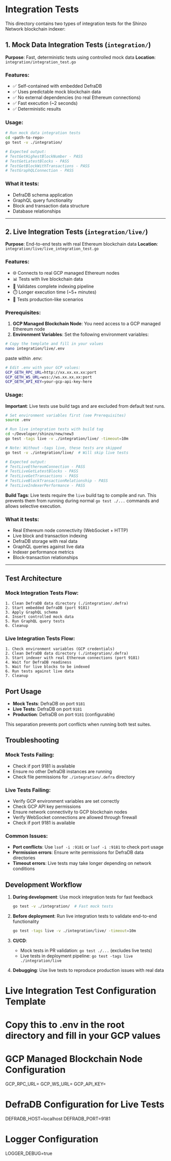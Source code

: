 # Integration Tests

This directory contains two types of integration tests for the Shinzo Network blockchain indexer:

## 1. Mock Data Integration Tests (`integration/`)

**Purpose**: Fast, deterministic tests using controlled mock data
**Location**: `integration/integration_test.go`

### Features:
- ✅ Self-contained with embedded DefraDB
- ✅ Uses predictable mock blockchain data
- ✅ No external dependencies (no real Ethereum connections)
- ✅ Fast execution (~2 seconds)
- ✅ Deterministic results

### Usage:
```bash
# Run mock data integration tests
cd <path-to-repo>
go test -v ./integration/

# Expected output:
# TestGetHighestBlockNumber - PASS
# TestGetLatestBlocks - PASS  
# TestGetBlockWithTransactions - PASS
# TestGraphQLConnection - PASS
```

### What it tests:
- DefraDB schema application
- GraphQL query functionality
- Block and transaction data structure
- Database relationships

---

## 2. Live Integration Tests (`integration/live/`)

**Purpose**: End-to-end tests with real Ethereum blockchain data
**Location**: `integration/live/live_integration_test.go`

### Features:
- 🌐 Connects to real GCP managed Ethereum nodes
- 📊 Tests with live blockchain data
- 🔄 Validates complete indexing pipeline
- ⏱️ Longer execution time (~5+ minutes)
- 🎯 Tests production-like scenarios

### Prerequisites:
1. **GCP Managed Blockchain Node**: You need access to a GCP managed Ethereum node
2. **Environment Variables**: Set the following environment variables:

```bash
# Copy the template and fill in your values
nano integration/live/.env
```

paste within .env:
```bash
# Edit .env with your GCP values:
GCP_GETH_RPC_URL=http://xx.xx.xx.xx:port
GCP_GETH_WS_URL=wss://ws.xx.xx.xx:port  
GCP_GETH_API_KEY=your-gcp-api-key-here
```

### Usage:

**Important**: Live tests use build tags and are excluded from default test runs.

```bash
# Set environment variables first (see Prerequisites)
source .env

# Run live integration tests with build tag
cd ~/Developer/shinzo/new/new3
go test -tags live -v ./integration/live/ -timeout=10m

# Note: Without -tags live, these tests are skipped
go test -v ./integration/live/  # Will skip live tests

# Expected output:
# TestLiveEthereumConnection - PASS
# TestLiveGetLatestBlocks - PASS
# TestLiveGetTransactions - PASS  
# TestLiveBlockTransactionRelationship - PASS
# TestLiveIndexerPerformance - PASS
```

**Build Tags**: Live tests require the `live` build tag to compile and run. This prevents them from running during normal `go test ./...` commands and allows selective execution.

### What it tests:
- Real Ethereum node connectivity (WebSocket + HTTP)
- Live block and transaction indexing
- DefraDB storage with real data
- GraphQL queries against live data
- Indexer performance metrics
- Block-transaction relationships

---

## Test Architecture

### Mock Integration Tests Flow:
```
1. Clean DefraDB data directory (./integration/.defra)
2. Start embedded DefraDB (port 9181)
3. Apply GraphQL schema
4. Insert controlled mock data
5. Run GraphQL query tests
6. Cleanup
```

### Live Integration Tests Flow:
```
1. Check environment variables (GCP credentials)
2. Clean DefraDB data directory (./integration/.defra)  
3. Start indexer with real Ethereum connections (port 9181)
4. Wait for DefraDB readiness
5. Wait for live blocks to be indexed
6. Run tests against live data
7. Cleanup
```

## Port Usage

- **Mock Tests**: DefraDB on port `9181`
- **Live Tests**: DefraDB on port `9181` 
- **Production**: DefraDB on port `9181` (configurable)

This separation prevents port conflicts when running both test suites.

## Troubleshooting

### Mock Tests Failing:
- Check if port 9181 is available
- Ensure no other DefraDB instances are running
- Check file permissions for `./integration/.defra` directory

### Live Tests Failing:
- Verify GCP environment variables are set correctly
- Check GCP API key permissions
- Ensure network connectivity to GCP blockchain nodes
- Verify WebSocket connections are allowed through firewall
- Check if port 9181 is available

### Common Issues:
- **Port conflicts**: Use `lsof -i :9181` or `lsof -i :9181` to check port usage
- **Permission errors**: Ensure write permissions for DefraDB data directories
- **Timeout errors**: Live tests may take longer depending on network conditions

## Development Workflow

1. **During development**: Use mock integration tests for fast feedback
   ```bash
   go test -v ./integration/  # Fast mock tests
   ```

2. **Before deployment**: Run live integration tests to validate end-to-end functionality
   ```bash
   go test -tags live -v ./integration/live/ -timeout=10m
   ```

3. **CI/CD**: 
   - Mock tests in PR validation: `go test ./...` (excludes live tests)
   - Live tests in deployment pipeline: `go test -tags live ./integration/live`

4. **Debugging**: Use live tests to reproduce production issues with real data


# Live Integration Test Configuration Template

# Copy this to .env in the root directory and fill in your GCP values

# GCP Managed Blockchain Node Configuration
GCP_RPC_URL=
GCP_WS_URL=
GCP_API_KEY=

# DefraDB Configuration for Live Tests
DEFRADB_HOST=localhost
DEFRADB_PORT=9181

# Logger Configuration
LOGGER_DEBUG=true